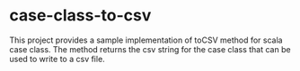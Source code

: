 # case-class-to-csv

This project provides a sample implementation of toCSV method for scala case class.
The method returns the csv string for the case class that can be used to write to a csv file.


